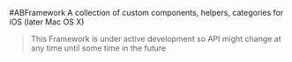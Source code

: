 #ABFramework
A collection of custom components, helpers, categories for iOS (later Mac OS X)


> This Framework is under active development so API might change at any time until some time in the future
